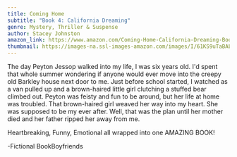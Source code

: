 ```yaml
---
title: Coming Home
subtitle: "Book 4: California Dreaming"
genre: Mystery, Thriller & Suspense
author: Stacey Johnston
amazon_link: https://www.amazon.com/Coming-Home-California-Dreaming-Book/dp/1643455567/ref=tmm_pap_swatch_0?_encoding=UTF8&qid=1643550117&sr=8-1
thumbnail: https://images-na.ssl-images-amazon.com/images/I/61KS9uTaBAL.jpg
---
```

The day Peyton Jessop walked into my life, I was six years old. I'd spent that whole summer wondering if anyone would ever move into the creepy old Barkley house next door to me. Just before school started, I watched as a van pulled up and a brown-haired little girl clutching a stuffed bear climbed out. Peyton was feisty and fun to be around, but her life at home was troubled. That brown-haired girl weaved her way into my heart. She was supposed to be my ever after. Well, that was the plan until her mother died and her father ripped her away from me.

Heartbreaking, Funny, Emotional all wrapped into one AMAZING BOOK!

\-Fictional BookBoyfriends